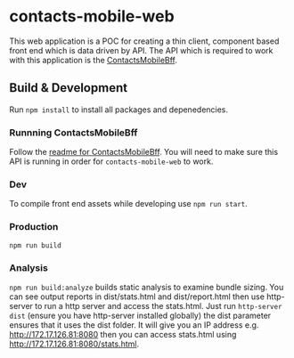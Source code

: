 # contacts-mobile-web
This web application is a POC for creating a thin client, component based front end which is data driven by API. The API which is required to work with this application is the  [ContactsMobileBff](https://github.com/jameschristou/ContactsMobileBff).


## Build & Development
Run `npm install` to install all packages and depenedencies.

### Runnning ContactsMobileBff
Follow the [readme for ContactsMobileBff](https://github.com/jameschristou/ContactsMobileBff). You will need to make sure this API is running in order for `contacts-mobile-web` to work.

### Dev
To compile front end assets while developing use `npm run start`.

### Production
`npm run build`

### Analysis
`npm run build:analyze` builds static analysis to examine bundle sizing. You can see output reports in dist/stats.html and dist/report.html
then use http-server to run a http server and access the stats.html. Just run `http-server dist` (ensure you have http-server installed globally)
the dist parameter ensures that it uses the dist folder. It will give you an IP address e.g. http://172.17.126.81:8080 then you can access
stats.html using http://172.17.126.81:8080/stats.html.